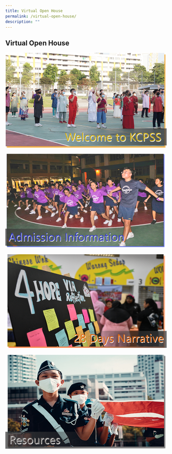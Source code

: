 ```yaml
---
title: Virtual Open House
permalink: /virtual-open-house/
description: ""
---
```

## Virtual Open House

<p><a href="link">
<img src="/images/Virtual%20Open%20House/welcomev2.png">
</a></p>

<p><a href="link">
<img src="/images/Virtual%20Open%20House/admissionv2.png">
</a></p>

<p><a href="link">
<img src="/images/Virtual%20Open%20House/28dayv2.png">
</a></p>

<p><a href="link">
<img src="/images/Virtual%20Open%20House/resourcesv2.png">
</a></p>